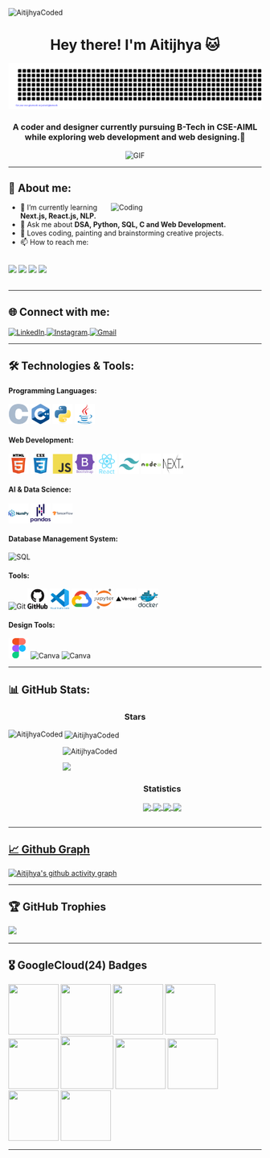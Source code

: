 <p align="left">
  <img src="https://komarev.com/ghpvc/?username=AitijhyaCoded&label=Profile%20views&color=D22B2B&style=flat" alt="AitijhyaCoded" />
</p>

<h1 align="center">Hey there! I'm Aitijhya 🐱</h1>

<div align="center">
  
  ![gitartwork](gitartwork.svg)

</div>

<h3 align="center">A coder and designer currently pursuing B-Tech in CSE-AIML while exploring web development and web designing.🎀</h3>

<div align="center"> <img hight="300" width="500" alt="GIF" align="center" src="https://media1.tenor.com/m/eVegEHxt9goAAAAC/study-work.gif"></div>

---

## 💬 About me:
<img align="right" alt="Coding" width="300" src="https://media1.tenor.com/m/2SEHw9cs9hQAAAAd/anime-studio-ghibli.gif">

- 🌱 I’m currently learning **Next.js, React.js, NLP.** 
- 💬 Ask me about **DSA, Python, SQL, C and Web Development.**
- 🚀 Loves coding, painting and brainstorming creative projects.
- 📫 How to reach me:  
 <br>
<div>
<a href="https://www.linkedin.com/in/aitijhya-roy-12914a326/" target="_blank"><img src="https://img.shields.io/badge/LinkedIn-0077B5?style=for-the-badge&logo=linkedin&logoColor=white" target="_blank"></a>
<a href="https://github.com/AitijhyaCoded" target="_blank"><img src="https://img.shields.io/badge/GitHub-100000?style=for-the-badge&logo=github&logoColor=white" target="_blank"></a>
<a href="https://instagram.com/astrophile_atz/" target="_blank"><img src="https://img.shields.io/badge/Instagram-E4405F?style=for-the-badge&logo=instagram&logoColor=white" target="_blank"></a>
<a href = "mailto:raitijhya005@gmail.com"><img src="https://img.shields.io/badge/-Gmail-%23333?style=for-the-badge&logo=gmail&logoColor=white" target="_blank"></a>
</div>
<br>


---

## 🌐 Connect with me:
<p align="left">
  <a href="https://www.linkedin.com/in/aitijhya-roy-12914a326/" target="blank">
    <img align="center" src="https://raw.githubusercontent.com/rahuldkjain/github-profile-readme-generator/master/src/images/icons/Social/linked-in-alt.svg" alt="LinkedIn" height="30" width="40">
  </a>
  <a href="https://www.instagram.com/astrophile_atz/" target="blank">
    <img align="center" src="https://raw.githubusercontent.com/rahuldkjain/github-profile-readme-generator/master/src/images/icons/Social/instagram.svg" alt="Instagram" height="30" width="40">
  </a>
<a href="mailto:raitijhya005@gmail.com" target="blank">
    <img align="center" src="https://upload.wikimedia.org/wikipedia/commons/7/7e/Gmail_icon_%282020%29.svg" alt="Gmail" width="40" height="40">
  </a> 
</p>

---

## 🛠️ Technologies & Tools:
  <h4>Programming Languages:</h4>
  <p>

   <img src="https://raw.githubusercontent.com/devicons/devicon/master/icons/c/c-original.svg" alt="C" width="40" height="40">
  <img src="https://raw.githubusercontent.com/devicons/devicon/master/icons/cplusplus/cplusplus-original.svg" alt="C++" width="40" height="40">
  <img src="https://raw.githubusercontent.com/devicons/devicon/master/icons/python/python-original.svg" alt="Python" width="40" height="40">
  <img src="https://raw.githubusercontent.com/teamedwardforever/Readme-Generator/71f25dd8b98329b168142a6b782a107b75eab178/svg/Skills/Languages/java-original.svg" alt="Java" width="40" height="40"/>

  </p>
  <h4>Web Development:</h4>
  <p>
    <img src="https://raw.githubusercontent.com/teamedwardforever/Readme-Generator/71f25dd8b98329b168142a6b782a107b75eab178/svg/Skills/Frontend/html5-original-wordmark.svg" alt="HTML" width="40" height="40"/>
<img src="https://raw.githubusercontent.com/teamedwardforever/Readme-Generator/71f25dd8b98329b168142a6b782a107b75eab178/svg/Skills/Frontend/css3-original-wordmark.svg" alt="Css" width="40" height="40"/>
    <img src="https://raw.githubusercontent.com/teamedwardforever/Readme-Generator/71f25dd8b98329b168142a6b782a107b75eab178/svg/Skills/Languages/javascript-original.svg" alt="Javascript" width="40" height="40"/>
<img src="https://raw.githubusercontent.com/teamedwardforever/Readme-Generator/71f25dd8b98329b168142a6b782a107b75eab178/svg/Skills/Frontend/bootstrap-plain-wordmark.svg" alt="Bootstrap" width="40" height="40"/>
<img src="https://raw.githubusercontent.com/teamedwardforever/Readme-Generator/71f25dd8b98329b168142a6b782a107b75eab178/svg/Skills/Frontend/react-original-wordmark.svg" alt="React" width="40" height="40"/>
<img src="https://raw.githubusercontent.com/teamedwardforever/Readme-Generator/71f25dd8b98329b168142a6b782a107b75eab178/svg/Skills/Frontend/tailwindcss-icon.svg" alt="Tailwindcss" width="40" height="40"/>
<img src="https://raw.githubusercontent.com/teamedwardforever/Readme-Generator/71f25dd8b98329b168142a6b782a107b75eab178/svg/Skills/Backend/nodejs-original-wordmark.svg" alt="NodeJs" width="40" height="40"/>
    <img src="https://raw.githubusercontent.com/teamedwardforever/Readme-Generator/71f25dd8b98329b168142a6b782a107b75eab178/svg/Skills/Static/nextjs-2.svg" alt="Nextjs" width="40" height="40"/>
  </p>
<h4>AI & Data Science:</h4>
  <p>

  <img src="https://raw.githubusercontent.com/devicons/devicon/master/icons/numpy/numpy-original-wordmark.svg" alt="NumPy" width="40" height="40">


  <img src="https://raw.githubusercontent.com/devicons/devicon/master/icons/pandas/pandas-original-wordmark.svg" alt="Pandas" width="40" height="40">


  <img src="https://raw.githubusercontent.com/devicons/devicon/master/icons/tensorflow/tensorflow-original-wordmark.svg" alt="TensorFlow" width="40" height="40">


  </p>


  <h4>Database Management System:</h4>
  <p>
    <img src="https://1000logos.net/wp-content/uploads/2020/08/MySQL-Logo.png" alt="SQL" width="60" height="40">
  </p>

  <h4>Tools:</h4>
  <p>
      <img src="https://www.vectorlogo.zone/logos/git-scm/git-scm-icon.svg" alt="Git" width="40" height="40">
      <img src="https://raw.githubusercontent.com/devicons/devicon/master/icons/github/github-original-wordmark.svg" alt="GitHub" width="40" height="40">
      <img src="https://raw.githubusercontent.com/devicons/devicon/master/icons/vscode/vscode-original-wordmark.svg" alt="VS Code" width="40" height="40">
      <img src="https://raw.githubusercontent.com/teamedwardforever/Readme-Generator/71f25dd8b98329b168142a6b782a107b75eab178/svg/Skills/Devops/google_cloud-icon.svg" alt="Google Cloud" width="40" height="40">
      <img src="https://raw.githubusercontent.com/devicons/devicon/master/icons/jupyter/jupyter-original-wordmark.svg" alt="Jupyter Notebook" width="40" height="40">
      <img src="https://raw.githubusercontent.com/devicons/devicon/master/icons/vercel/vercel-original-wordmark.svg" alt="Vercel" width="40" height="40">
      <img src="https://raw.githubusercontent.com/devicons/devicon/master/icons/docker/docker-original-wordmark.svg" alt="Docker" width="40" height="40">

  </p>
  <h4>Design Tools:</h4>
  <p>
      <img src="https://raw.githubusercontent.com/devicons/devicon/master/icons/figma/figma-original.svg" alt="Figma" width="40" height="40">
      <img src="https://github-production-user-asset-6210df.s3.amazonaws.com/136815194/253220886-02494c7c-de6a-43a6-9293-6369696842ed.png" alt="Canva" width="40" height="40">
      <img src="https://play-lh.googleusercontent.com/QcfhlXm32JDnj3WM2-TSL78ad99x4slovX4OzCSLSPU3uRN-mGXpKyM_yeXiewhz0Lk" alt="Canva" width="40" height="40">

  </p>

  
</div>

---

## 📊 GitHub Stats:

<h3 align="center">Stars</h3>
<img align="left" height="180em" src="https://github-readme-stats.vercel.app/api/top-langs/?username=AitijhyaCoded&layout=compact&theme=highcontrast" alt="AitijhyaCoded" />

<p>&nbsp;<img align="center" height="180em" src="https://github-readme-stats.vercel.app/api?username=AitijhyaCoded&show_icons=true&locale=en&theme=highcontrast" alt="AitijhyaCoded" /></p>

<p><img align="center" height="180em" src="https://github-readme-streak-stats.herokuapp.com/?user=AitijhyaCoded&theme=neon_dark" alt="AitijhyaCoded" /></p>

<img src="https://user-images.githubusercontent.com/73097560/115834477-dbab4500-a447-11eb-908a-139a6edaec5c.gif">

<h3 align="center">Statistics</h3>
<div align="center">
<a href="https://github.com/AitijhyaCoded">
<img align="center" src="http://github-profile-summary-cards.vercel.app/api/cards/most-commit-language?username=AitijhyaCoded&theme=highcontrast" height="180em" />
<img align="center" src="http://github-profile-summary-cards.vercel.app/api/cards/repos-per-language?username=AitijhyaCoded&theme=highcontrast" height="180em" />
<img align="center" src="http://github-profile-summary-cards.vercel.app/api/cards/productive-time?username=AitijhyaCoded&theme=highcontrast" height="180em" />
<img align="center" src="http://github-profile-summary-cards.vercel.app/api/cards/profile-details?username=AitijhyaCoded&theme=highcontrast" height="180em" />
</div>
<br>

---

## 📈 Github Graph

[![Aitijhya's github activity graph](https://github-readme-activity-graph.vercel.app/graph?username=AitijhyaCoded&bg_color=02011e&color=ffffff&line=37ff00&point=ffffff&area=true&hide_border=true)](https://github.com/ashutosh00710/github-readme-activity-graph)

---

## 🏆 GitHub Trophies

![](https://github-profile-trophy.vercel.app/?username=AitijhyaCoded&theme=merko&no-frame=false&no-bg=false&margin-w=4)

---

## 🎖️ GoogleCloud(24) Badges 
<div>
  <img src="https://images.credly.com/size/220x220/images/b7898c75-72ce-4304-b227-0aa7563aaca9/blob" width="100px" height="100px" />
  <img src="https://images.credly.com/size/680x680/images/3934ff47-3ef9-40cb-82d2-66a40d33886a/image.png" width="100px" height="100px" />
  <img src="https://images.credly.com/size/220x220/images/79d45afd-9552-447b-96d0-b4c2037f59be/image.png" width="100px" height="100px" />
  <img src="https://images.credly.com/size/680x680/images/f4037855-1b1d-4338-985f-fec235b152a6/image.png" width="100px" height="100px" />
  <img src="https://images.credly.com/size/680x680/images/6b0dde4a-f8ab-4042-b828-2ed1a4f82d4d/image.png" width="100px" height="100px" />
  <img src="https://images.credly.com/size/680x680/images/4b9b3bd9-02b8-4243-8def-893557125497/image.png" width="105px" height="105px" />
  <img src="https://images.credly.com/size/680x680/images/2f0d66d4-9479-43e5-a101-42cda01123dc/image.png" width="100px" height="100px" />
  <img src="https://images.credly.com/size/680x680/images/449ee94a-268c-4a6d-9983-0507fbdeaf46/image.png" width="100px" height="100px" />
  <img src="https://images.credly.com/size/680x680/images/42242faf-e2ec-4c2c-aa57-8c27b190dd83/image.png" width="100px" height="100px" />
  <img src="https://images.credly.com/size/680x680/images/42326d44-14ff-4eda-b9c5-7d8f12919253/image.png" width="100px" height="100px" />
  
</div>

---
